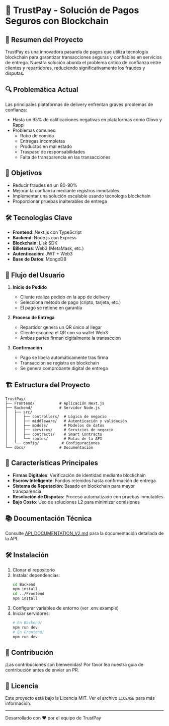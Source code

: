 # 🚀 TrustPay - Solución de Pagos Seguros con Blockchain

## 📌 Resumen del Proyecto
TrustPay es una innovadora pasarela de pagos que utiliza tecnología blockchain para garantizar transacciones seguras y confiables en servicios de entrega. Nuestra solución aborda el problema crítico de confianza entre clientes y repartidores, reduciendo significativamente los fraudes y disputas.

## 🔍 Problemática Actual
Las principales plataformas de delivery enfrentan graves problemas de confianza:
- Hasta un 95% de calificaciones negativas en plataformas como Glovo y Rappi
- Problemas comunes:
  - Robo de comida
  - Entregas incompletas
  - Productos en mal estado
  - Traspaso de responsabilidades
  - Falta de transparencia en las transacciones

## 🎯 Objetivos
- Reducir fraudes en un 80-90%
- Mejorar la confianza mediante registros inmutables
- Implementar una solución escalable usando tecnología blockchain
- Proporcionar pruebas inalterables de entrega

## 🛠️ Tecnologías Clave
- **Frontend**: Next.js con TypeScript
- **Backend**: Node.js con Express
- **Blockchain**: Lisk SDK
- **Billeteras**: Web3 (MetaMask, etc.)
- **Autenticación**: JWT + Web3
- **Base de Datos**: MongoDB

## 📱 Flujo del Usuario
1. **Inicio de Pedido**
   - Cliente realiza pedido en la app de delivery
   - Selecciona método de pago (cripto, tarjeta, etc.)
   - El pago se retiene en garantía

2. **Proceso de Entrega**
   - Repartidor genera un QR único al llegar
   - Cliente escanea el QR con su wallet Web3
   - Ambas partes firman digitalmente la transacción

3. **Confirmación**
   - Pago se libera automáticamente tras firma
   - Transacción se registra en blockchain
   - Se genera comprobante digital de entrega

## 🏗️ Estructura del Proyecto
```
TrustPay/
├── Frontend/           # Aplicación Next.js
├── Backend/            # Servidor Node.js
│   ├── src/
│   │   ├── controllers/  # Lógica de negocio
│   │   ├── middleware/   # Autenticación y validación
│   │   ├── models/       # Modelos de datos
│   │   ├── services/     # Servicios de negocio
│   │   ├── contracts/    # Smart Contracts
│   │   └── routes/       # Rutas de la API
│   └── config/          # Configuraciones
└── docs/               # Documentación
```

## 🚀 Características Principales
- **Firmas Digitales**: Verificación de identidad mediante blockchain
- **Escrow Inteligente**: Fondos retenidos hasta confirmación de entrega
- **Sistema de Reputación**: Basado en blockchain para mayor transparencia
- **Resolución de Disputas**: Proceso automatizado con pruebas inmutables
- **Bajo Costo**: Uso de soluciones L2 para minimizar comisiones

## 📚 Documentación Técnica
Consulte [API_DOCUMENTATION_V2.md](API_DOCUMENTATION_V2.md) para la documentación detallada de la API.

## 🛠️ Instalación
1. Clonar el repositorio
2. Instalar dependencias:
   ```bash
   cd Backend
   npm install
   cd ../Frontend
   npm install
   ```
3. Configurar variables de entorno (ver .env.example)
4. Iniciar servidores:
   ```bash
   # En Backend/
   npm run dev
   # En Frontend/
   npm run dev
   ```


## 🤝 Contribución
¡Las contribuciones son bienvenidas! Por favor lea nuestra guía de contribución antes de enviar un PR.

## 📄 Licencia
Este proyecto está bajo la Licencia MIT. Ver el archivo `LICENSE` para más información.

---
Desarrollado con ❤️ por el equipo de TrustPay
